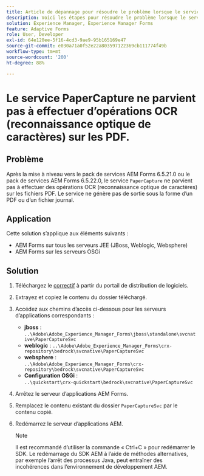```yaml
---
title: Article de dépannage pour résoudre le problème lorsque le service PaperCapture ne parvient pas à effectuer d’opérations OCR (reconnaissance optique de caractères) sur les PDF.
description: Voici les étapes pour résoudre le problème lorsque le service PaperCapture ne parvient pas à effectuer d’opérations OCR (reconnaissance optique de caractères) sur les PDF.
solution: Experience Manager, Experience Manager Forms
feature: Adaptive Forms
role: User, Developer
exl-id: 64e120ee-5f16-4cd3-9ae9-95b165169e47
source-git-commit: e030a71a0f52e22a803597122369cb111774f49b
workflow-type: tm+mt
source-wordcount: '200'
ht-degree: 88%

---
```



# Le service PaperCapture ne parvient pas à effectuer d’opérations OCR (reconnaissance optique de caractères) sur les PDF.

## Problème

Après la mise à niveau vers le pack de services AEM Forms 6.5.21.0 ou le pack de services AEM Forms 6.5.22.0, le service `PaperCapture` ne parvient pas à effectuer des opérations OCR (reconnaissance optique de caractères) sur les fichiers PDF. Le service ne génère pas de sortie sous la forme d’un PDF ou d’un fichier journal.

## Application

Cette solution s’applique aux éléments suivants :

* AEM Forms sur tous les serveurs JEE (JBoss, Weblogic, Websphere)
* AEM Forms sur les serveurs OSGi

## Solution

1. Téléchargez le [correctif](https://nam04.safelinks.protection.outlook.com/?url=https%3A%2F%2Fexperience.adobe.com%2F%23%2Fdownloads%2Fcontent%2Fsoftware-distribution%2Fen%2Faem.html%3Fpackage%3D%2Fcontent%2Fsoftware-distribution%2Fen%2Fdetails.html%2Fcontent%2Fdam%2Faem%2Fpublic%2Fadobe%2Fpackages%2Fcq650%2Fhotfix%2FPaperCaptureSvc.zip&amp;data=05%7C02%7Cruchitas%40adobe.com%7Cf50f80aab6994875271a08dc91f2f137%7Cfa7b1b5a7b34438794aed2c178decee1%7C0%7C0%7C638545719814675925%7CUnknown%7CTWFpbGZsb3d8eyJWIjoiMC4wLjAwMDAiLCJQIjoiV2luMzIiLCJBTiI6Ik1haWwiLCJXVCI6Mn0%3D%7C0%7C%7C%7C&amp;sdata=9pTrMfiMD%2B5kQezxsZwTdOmaaktxURR99d7f6wHr%2FWQ%3D&amp;reserved=0) à partir du portail de distribution de logiciels.
1. Extrayez et copiez le contenu du dossier téléchargé.
1. Accédez aux chemins d’accès ci-dessous pour les serveurs d’applications correspondants :
   * **jboss** :
     `..\Adobe\Adobe_Experience_Manager_Forms\jboss\standalone\svcnative\PaperCaptureSvc`
   * **weblogic** :
     `..\Adobe\Adobe_Experience_Manager_Forms\crx-repository\bedrock\svcnative\PaperCaptureSvc`
   * **websphere** :\
     `..\Adobe\Adobe_Experience_Manager_Forms\crx-repository\bedrock\svcnative\PaperCaptureSvc`
   * **Configuration OSGi** :\
     `..\quickstart\crx-quickstart\bedrock\svcnative\PaperCaptureSvc`
1. Arrêtez le serveur d’applications AEM Forms.
1. Remplacez le contenu existant du dossier `PaperCaptureSvc` par le contenu copié.
1. Redémarrez le serveur d’applications AEM.

   >[!NOTE]
   >
   > Il est recommandé d’utiliser la commande « Ctrl+C » pour redémarrer le SDK. Le redémarrage du SDK AEM à l’aide de méthodes alternatives, par exemple l’arrêt des processus Java, peut entraîner des incohérences dans l’environnement de développement AEM.
